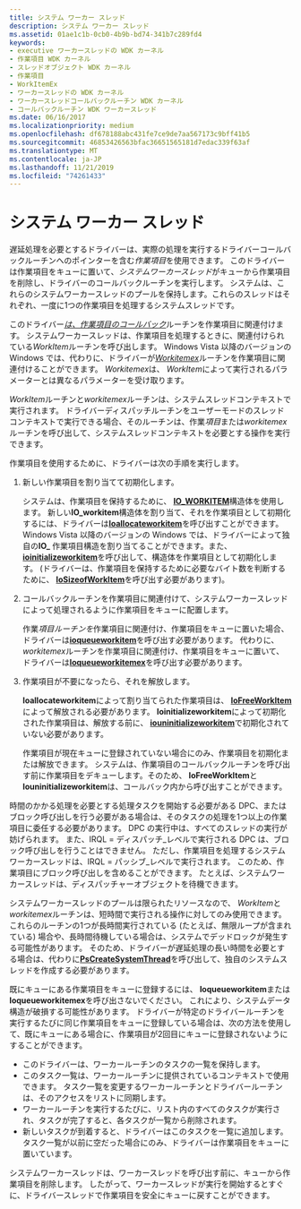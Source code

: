 ```yaml
---
title: システム ワーカー スレッド
description: システム ワーカー スレッド
ms.assetid: 01ae1c1b-0cb0-4b9b-bd74-341b7c289fd4
keywords:
- executive ワーカースレッドの WDK カーネル
- 作業項目 WDK カーネル
- スレッドオブジェクト WDK カーネル
- 作業項目
- WorkItemEx
- ワーカースレッドの WDK カーネル
- ワーカースレッドコールバックルーチン WDK カーネル
- コールバックルーチン WDK ワーカースレッド
ms.date: 06/16/2017
ms.localizationpriority: medium
ms.openlocfilehash: df678188abc431fe7ce9de7aa567173c9bff41b5
ms.sourcegitcommit: 46853426563bfac36651565181d7edac339f63af
ms.translationtype: MT
ms.contentlocale: ja-JP
ms.lasthandoff: 11/21/2019
ms.locfileid: "74261433"
---
```

# <a name="system-worker-threads"></a>システム ワーカー スレッド





遅延処理を必要とするドライバーは、実際の処理を実行するドライバーコールバックルーチンへのポインターを含む*作業項目*を使用できます。 このドライバーは作業項目をキューに置いて、*システムワーカースレッド*がキューから作業項目を削除し、ドライバーのコールバックルーチンを実行します。 システムは、これらのシステムワーカースレッドのプールを保持します。これらのスレッドはそれぞれ、一度に1つの作業項目を処理するシステムスレッドです。

このドライバー[*は、作業項目のコールバック*](https://docs.microsoft.com/windows-hardware/drivers/ddi/wdm/nc-wdm-io_workitem_routine)ルーチンを作業項目に関連付けます。 システムワーカースレッドは、作業項目を処理するときに、関連付けられている*WorkItem*ルーチンを呼び出します。 Windows Vista 以降のバージョンの Windows では、代わりに、ドライバーが[*Workitemex*](https://docs.microsoft.com/windows-hardware/drivers/ddi/wdm/nc-wdm-io_workitem_routine_ex)ルーチンを作業項目に関連付けることができます。 *Workitemex*は、 *WorkItem*によって実行されるパラメーターとは異なるパラメーターを受け取ります。

*WorkItem*ルーチンと*workitemex*ルーチンは、システムスレッドコンテキストで実行されます。 ドライバーディスパッチルーチンをユーザーモードのスレッドコンテキストで実行できる場合、そのルーチンは、作業*項目*または*workitemex*ルーチンを呼び出して、システムスレッドコンテキストを必要とする操作を実行できます。

作業項目を使用するために、ドライバーは次の手順を実行します。

1.  新しい作業項目を割り当てて初期化します。

    システムは、作業項目を保持するために、 [**IO\_WORKITEM**](https://docs.microsoft.com/windows-hardware/drivers/kernel/eprocess)構造体を使用します。 新しい**IO\_workitem**構造体を割り当て、それを作業項目として初期化するには、ドライバーは[**Ioallocateworkitem**](https://docs.microsoft.com/windows-hardware/drivers/ddi/wdm/nf-wdm-ioallocateworkitem)を呼び出すことができます。 Windows Vista 以降のバージョンの Windows では、ドライバーによって独自の**IO\_** 作業項目構造を割り当てることができます。また、 [**ioinitializeworkitem**](https://docs.microsoft.com/windows-hardware/drivers/ddi/wdm/nf-wdm-ioinitializeworkitem)を呼び出して、構造体を作業項目として初期化します。 (ドライバーは、作業項目を保持するために必要なバイト数を判断するために、 [**IoSizeofWorkItem**](https://docs.microsoft.com/windows-hardware/drivers/ddi/wdm/nf-wdm-iosizeofworkitem)を呼び出す必要があります)。

2.  コールバックルーチンを作業項目に関連付けて、システムワーカースレッドによって処理されるように作業項目をキューに配置します。

    作業*項目ルーチンを*作業項目に関連付け、作業項目をキューに置いた場合、ドライバーは[**ioqueueworkitem**](https://docs.microsoft.com/windows-hardware/drivers/ddi/wdm/nf-wdm-ioqueueworkitem)を呼び出す必要があります。 代わりに、 *workitemex*ルーチンを作業項目に関連付け、作業項目をキューに置いて、ドライバーは[**Ioqueueworkitemex**](https://docs.microsoft.com/windows-hardware/drivers/ddi/wdm/nf-wdm-ioqueueworkitemex)を呼び出す必要があります。

3.  作業項目が不要になったら、それを解放します。

    **Ioallocateworkitem**によって割り当てられた作業項目は、 [**IoFreeWorkItem**](https://docs.microsoft.com/windows-hardware/drivers/ddi/wdm/nf-wdm-iofreeworkitem)によって解放される必要があります。 **Ioinitializeworkitem**によって初期化された作業項目は、解放する前に、 [**iouninitializeworkitem**](https://docs.microsoft.com/windows-hardware/drivers/ddi/wdm/nf-wdm-iouninitializeworkitem)で初期化されていない必要があります。

    作業項目が現在キューに登録されていない場合にのみ、作業項目を初期化または解放できます。 システムは、作業項目のコールバックルーチンを呼び出す前に作業項目をデキューします。そのため、 **IoFreeWorkItem**と**Iouninitializeworkitem**は、コールバック内から呼び出すことができます。

時間のかかる処理を必要とする処理タスクを開始する必要がある DPC、またはブロック呼び出しを行う必要がある場合は、そのタスクの処理を1つ以上の作業項目に委任する必要があります。 DPC の実行中は、すべてのスレッドの実行が妨げられます。 また、IRQL = ディスパッチ\_レベルで実行される DPC は、ブロック呼び出しを行うことはできません。 ただし、作業項目を処理するシステムワーカースレッドは、IRQL = パッシブ\_レベルで実行されます。 このため、作業項目にブロック呼び出しを含めることができます。 たとえば、システムワーカースレッドは、ディスパッチャーオブジェクトを待機できます。

システムワーカースレッドのプールは限られたリソースなので、 *WorkItem*と*workitemex*ルーチンは、短時間で実行される操作に対してのみ使用できます。 これらのルーチンの1つが長時間実行されている (たとえば、無限ループが含まれている) 場合や、長時間待機している場合は、システムでデッドロックが発生する可能性があります。 そのため、ドライバーが遅延処理の長い時間を必要とする場合は、代わりに[**PsCreateSystemThread**](https://docs.microsoft.com/windows-hardware/drivers/ddi/wdm/nf-wdm-pscreatesystemthread)を呼び出して、独自のシステムスレッドを作成する必要があります。

既にキューにある作業項目をキューに登録するには、 **Ioqueueworkitem**または**Ioqueueworkitemex**を呼び出さないでください。 これにより、システムデータ構造が破損する可能性があります。 ドライバーが特定のドライバールーチンを実行するたびに同じ作業項目をキューに登録している場合は、次の方法を使用して、既にキューにある場合に、作業項目が2回目にキューに登録されないようにすることができます。

-   このドライバーは、ワーカールーチンのタスクの一覧を保持します。
-   このタスク一覧は、ワーカールーチンに提供されているコンテキストで使用できます。 タスク一覧を変更するワーカールーチンとドライバールーチンは、そのアクセスをリストに同期します。
-   ワーカールーチンを実行するたびに、リスト内のすべてのタスクが実行され、タスクが完了すると、各タスクが一覧から削除されます。
-   新しいタスクが到着すると、ドライバーはこのタスクを一覧に追加します。 タスク一覧が以前に空だった場合にのみ、ドライバーは作業項目をキューに置いています。

システムワーカースレッドは、ワーカースレッドを呼び出す前に、キューから作業項目を削除します。 したがって、ワーカースレッドが実行を開始するとすぐに、ドライバースレッドで作業項目を安全にキューに戻すことができます。

 

 




